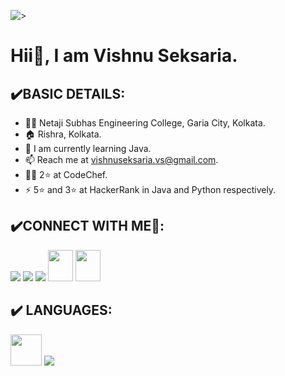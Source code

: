 ![>](https://github.com/vishnuseksaria/vishnuseksaria/blob/main/Brown%20and%20Cream%20Motivational%20LinkedIn%20Banner.png)
# Hii👋, I am Vishnu Seksaria.
## ✔️BASIC DETAILS:
- 👨‍🎓 Netaji Subhas Engineering College, Garia City, Kolkata.
- 🏠 Rishra, Kolkata.
- 🌱 I am currently learning Java.
- 📫 Reach me at vishnuseksaria.vs@gmail.com.
- 👨‍💻 2⭐ at CodeChef.
- ⚡ 5⭐ and 3⭐ at HackerRank in Java and Python respectively.
## ✔️CONNECT WITH ME🤝:

[<img src="https://img.icons8.com/fluency/48/000000/linkedin.png"/>](https://www.linkedin.com/in/vishnuseksaria/)
[<img src="https://img.icons8.com/color/48/000000/twitter--v1.png"/>](https://twitter.com/vishnu_seksaria)
[<img src="https://img.icons8.com/fluency/48/000000/instagram-new.png"/>](https://www.instagram.com/vishnu_seksaria/)
[ <img src="https://raw.githubusercontent.com/rahuldkjain/github-profile-readme-generator/master/src/images/icons/Social/hackerrank.svg" height="50" width="40" />](https://www.hackerrank.com/vishnuseksaria)
[<img src="https://res.cloudinary.com/crunchbase-production/image/upload/c_lpad,f_auto,q_auto:eco,dpr_1/zruiknbedz8yqafxbazb" height="50" width="40" />](https://www.codechef.com/users/vinu_1792)

## ✔️ LANGUAGES:
[<img src="https://img.icons8.com/color/32/000000/java-coffee-cup-logo.png" height="50" width="50"/>](https://www.java.com/en/)
[<img src="https://img.icons8.com/color/48/000000/python--v1.png"/>](https://www.python.org/)
